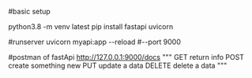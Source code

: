 #basic setup 

python3.8 -m venv latest
pip install fastapi uvicorn

#runserver
uvicorn myapi:app --reload #--port 9000

#postman of fastApi 
http://127.0.0.1:9000/docs
"""
GET return info
POST create something new 
PUT update a data 
DELETE delete a data 
"""
